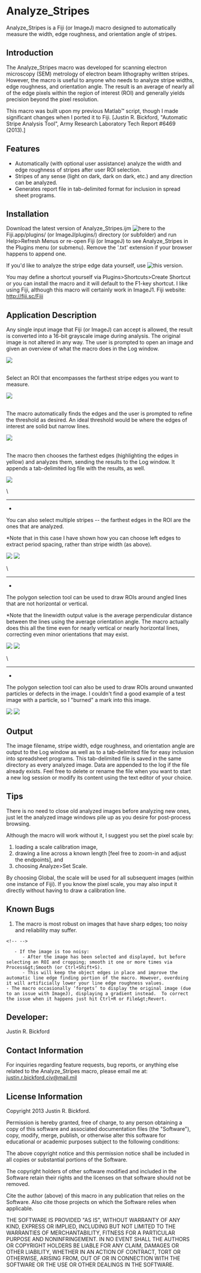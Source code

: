 # Analyze_Stripes

Analyze_Stripes is a Fiji (or ImageJ) macro designed to automatically
measure the width, edge roughness, and orientation angle of stripes.

## Introduction

The Analyze_Stripes macro was developed for scanning electron microscopy
(SEM) metrology of electron beam lithography written stripes. However,
the macro is useful to anyone who needs to analyze stripe widths, edge
roughness, and orientation angle. The result is an average of nearly all
of the edge pixels within the region of interest (ROI) and generally
yields precision beyond the pixel resolution.

This macro was built upon my previous Matlab™ script, though I made
significant changes when I ported it to Fiji. \[Justin R. Bickford,
"Automatic Stripe Analysis Tool", Army Research Laboratory Tech Report
#6469 (2013).\]

## Features

-   Automatically (with optional user assistance) analyze the width and
    edge roughness of stripes after user ROI selection.
-   Stripes of any sense (light on dark, dark on dark, etc.) and any
    direction can be analyzed.
-   Generates report file in tab-delimited format for inclusion in
    spread sheet programs.

## Installation

Download the latest version of Analyze_Stripes.ijm
![here](analyze_stripes_v2.6.ijm) to the Fiji.app/plugins/ (or
ImageJ/plugins/) directory (or subfolder) and run Help\>Refresh Menus or
re-open Fiji (or ImageJ) to see Analyze_Stripes in the Plugins menu (or
submenu). Remove the '.txt' extension if your browser happens to append
one.

If you\'d like to analyze the stripe edge data yourself, use
![this](analyze_stripes_v2.5b.ijm) version.

You may define a shortcut yourself via Plugins\>Shortcuts\>Create
Shortcut or you can install the macro and it will default to the F1-key
shortcut. I like using Fiji, although this macro will certainly work in
ImageJ1. Fiji website: <http://fiji.sc/Fiji>

## Application Description

Any single input image that Fiji (or ImageJ) can accept is allowed, the
result is converted into a 16-bit grayscale image during analysis. The
original image is not altered in any way. The user is prompted to open
an image and given an overview of what the macro does in the Log window.

![](analyze_stripes_pic1.jpg)

\
Select an ROI that encompasses the farthest stripe edges you want to
measure.

![](analyze_stripes_pic2.jpg)

\
The macro automatically finds the edges and the user is prompted to
refine the threshold as desired. An ideal threshold would be where the
edges of interest are solid but narrow lines.

![](analyze_stripes_pic3.jpg)

\
The macro then chooses the farthest edges (highlighting the edges in
yellow) and analyzes them, sending the results to the Log window. It
appends a tab-delimited log file with the results, as well.

![](analyze_stripes_pic4.jpg)

\
- - - - - - - - - - - - - - - - - - - - - - - - - - - - - - - - - - - - - - - - - - - - - - - -
-

You can also select multiple stripes -- the farthest edges in the ROI
are the ones that are analyzed.

\*Note that in this case I have shown how you can choose left edges to
extract period spacing, rather than stripe width (as above).

![](analyze_stripes_pic5a.jpg) ![](analyze_stripes_pic5b.jpg)

\
- - - - - - - - - - - - - - - - - - - - - - - - - - - - - - - - - - - - - - - - - - - - - - - -
-

The polygon selection tool can be used to draw ROIs around angled lines
that are not horizontal or vertical.

\*Note that the linewidth output value is the average perpendicular
distance between the lines using the average orientation angle. The
macro actually does this all the time even for nearly vertical or nearly
horizontal lines, correcting even minor orientations that may exist.

![](analyze_stripes_pic6a.jpg) ![](analyze_stripes_pic6b.jpg)

\
- - - - - - - - - - - - - - - - - - - - - - - - - - - - - - - - - - - - - - - - - - - - - - - -
-

The polygon selection tool can also be used to draw ROIs around unwanted
particles or defects in the image. I couldn't find a good example of a
test image with a particle, so I "burned" a mark into this image.

![](analyze_stripes_pic7a.jpg) ![](analyze_stripes_pic7b.jpg)

## Output

The image filename, stripe width, edge roughness, and orientation angle
are output to the Log window as well as to a tab-delimited file for easy
inclusion into spreadsheet programs. This tab-delimited file is saved in
the same directory as every analyzed image. Data are appended to the log
if the file already exists. Feel free to delete or rename the file when
you want to start a new log session or modify its content using the text
editor of your choice.

## Tips

There is no need to close old analyzed images before analyzing new ones,
just let the analyzed image windows pile up as you desire for
post-process browsing.

Although the macro will work without it, I suggest you set the pixel
scale by:

1.  loading a scale calibration image,
2.  drawing a line across a known length \[feel free to zoom-in and
    adjust the endpoints\], and
3.  choosing Analyze\>Set Scale.

By choosing Global, the scale will be used for all subsequent images
(within one instance of Fiji). If you know the pixel scale, you may also
input it directly without having to draw a calibration line.

## Known Bugs

1.  The macro is most robust on images that have sharp edges; too noisy
    and reliability may suffer.

```{=html}
<!-- -->
```
       - If the image is too noisy:
          - After the image has been selected and displayed, but before selecting an ROI and cropping; smooth it one or more times via Process&gt;Smooth (or Ctrl+Shift+S).
          - This will keep the object edges in place and improve the automatic line edge finding portion of the macro. However, overdoing it will artificially lower your line edge roughness values.
    - The macro occasionally ‘forgets’ to display the original image (due to an issue with ImageJ), displaying a gradient instead.  To correct the issue when it happens just hit Ctrl+R or File&gt;Revert.

## Developer:

Justin R. Bickford

## Contact Information

For inquiries regarding feature requests, bug reports, or anything else
related to the Analyze_Stripes macro, please email me at:
[justin.r.bickford.civ@mail.mil](justin.r.bickford.civ@mail.mil)

## License Information

Copyright 2013 Justin R. Bickford.

Permission is hereby granted, free of charge, to any person obtaining a
copy of this software and associated documentation files (the
"Software"), copy, modify, merge, publish, or otherwise alter this
software for educational or academic purposes subject to the following
conditions:

The above copyright notice and this permission notice shall be included
in all copies or substantial portions of the Software.

The copyright holders of other software modified and included in the
Software retain their rights and the licenses on that software should
not be removed.

Cite the author (above) of this macro in any publication that relies on
the Software. Also cite those projects on which the Software relies when
applicable.

THE SOFTWARE IS PROVIDED "AS IS", WITHOUT WARRANTY OF ANY KIND, EXPRESS
OR IMPLIED, INCLUDING BUT NOT LIMITED TO THE WARRANTIES OF
MERCHANTABILITY, FITNESS FOR A PARTICULAR PURPOSE AND NONINFRINGEMENT.
IN NO EVENT SHALL THE AUTHORS OR COPYRIGHT HOLDERS BE LIABLE FOR ANY
CLAIM, DAMAGES OR OTHER LIABILITY, WHETHER IN AN ACTION OF CONTRACT,
TORT OR OTHERWISE, ARISING FROM, OUT OF OR IN CONNECTION WITH THE
SOFTWARE OR THE USE OR OTHER DEALINGS IN THE SOFTWARE.
